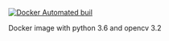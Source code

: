 [![Docker Automated buil](https://img.shields.io/docker/automated/jjanzic/docker-python3-opencv.svg)]()

Docker image with python 3.6 and opencv 3.2
